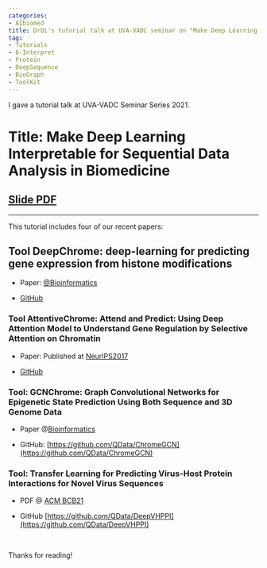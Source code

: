 ```yaml
---
categories:
- AIbiomed
title: DrQi's tutorial talk at UVA-VADC seminar on "Make Deep Learning Interpretable for Sequential Data Analysis in Biomedicine" (Including our work on DeepChrome / AttentiveChrome / GCNChrome / DeepMotif / DeepVHPPI / MotifTransformer)
tag:
- Tutorials 
- 6-Interpret
- Protein
- DeepSequence 
- BioGraph
- ToolKit
---
```


I gave a tutorial talk  at UVA-VADC Seminar Series 2021. 


# Title: Make Deep Learning Interpretable for Sequential Data Analysis in Biomedicine


## [Slide PDF]({{site.baseurl}}/talk/2021620-VADC-deepGenomics.pdf)


<hr>

This tutorial includes four of our recent papers: 

## Tool DeepChrome: deep-learning for predicting gene expression from histone modifications

- Paper:  [@Bioinformatics](https://academic.oup.com/bioinformatics/article-abstract/32/17/i639/2450757/DeepChrome-deep-learning-for-predicting-gene)

- [GitHub](https://github.com/QData/DeepChrome)


### Tool AttentiveChrome: Attend and Predict: Using Deep Attention Model to Understand Gene Regulation by Selective Attention on Chromatin

- Paper:  Published at [NeurIPS2017](https://papers.nips.cc/paper/7255-attend-and-predict-understanding-gene-regulation-by-selective-attention-on-chromatin.pdf)


- [GitHub](https://github.com/QData/AttentiveChrome)


### Tool: GCNChrome: Graph Convolutional Networks for Epigenetic State Prediction Using Both Sequence and 3D Genome Data


- Paper @[Bioinformatics](https://academic.oup.com/bioinformatics/article/36/Supplement_2/i659/6055904)


- GitHub: [https://github.com/QData/ChromeGCN](https://github.com/QData/ChromeGCN)


### Tool: Transfer Learning for Predicting Virus-Host Protein Interactions for Novel Virus Sequences


- PDF @ [ACM BCB21](https://www.biorxiv.org/content/10.1101/2020.12.14.422772v2)

- GitHub [https://github.com/QData/DeepVHPPI](https://github.com/QData/DeepVHPPI)



<br>


Thanks for reading!
